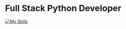 # Full Stack Python Developer

[![My Skills](https://skillicons.dev/icons?i=python,js,css,html,django)](https://skillicons.dev)

